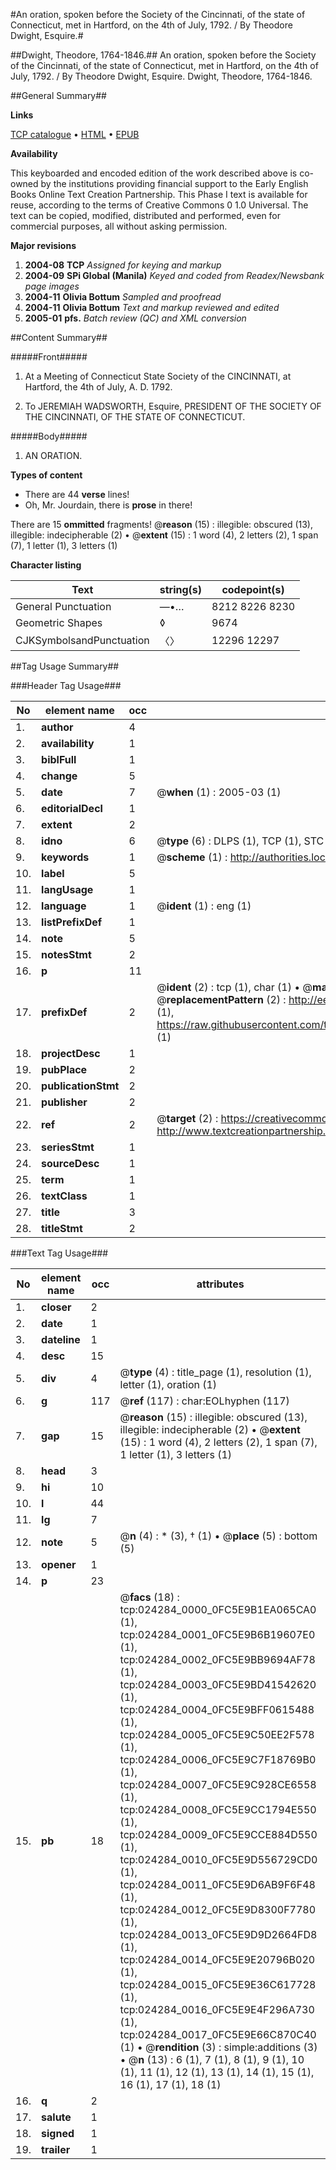 #An oration, spoken before the Society of the Cincinnati, of the state of Connecticut, met in Hartford, on the 4th of July, 1792. / By Theodore Dwight, Esquire.#

##Dwight, Theodore, 1764-1846.##
An oration, spoken before the Society of the Cincinnati, of the state of Connecticut, met in Hartford, on the 4th of July, 1792. / By Theodore Dwight, Esquire.
Dwight, Theodore, 1764-1846.

##General Summary##

**Links**

[TCP catalogue](http://www.ota.ox.ac.uk/tcp/)  • 
[HTML](http://tei.it.ox.ac.uk/tcp/Texts-HTML/free/N18/N18704.html)  • 
[EPUB](http://tei.it.ox.ac.uk/tcp/Texts-EPUB/free/N18/N18704.epub)

**Availability**

This keyboarded and encoded edition of the
	       work described above is co-owned by the institutions
	       providing financial support to the Early English Books
	       Online Text Creation Partnership. This Phase I text is
	       available for reuse, according to the terms of Creative
	       Commons 0 1.0 Universal. The text can be copied,
	       modified, distributed and performed, even for
	       commercial purposes, all without asking permission.

**Major revisions**

1. __2004-08__ __TCP__ *Assigned for keying and markup*
1. __2004-09__ __SPi Global (Manila)__ *Keyed and coded from Readex/Newsbank page images*
1. __2004-11__ __Olivia Bottum__ *Sampled and proofread*
1. __2004-11__ __Olivia Bottum__ *Text and markup reviewed and edited*
1. __2005-01__ __pfs.__ *Batch review (QC) and XML conversion*

##Content Summary##

#####Front#####

1. At a Meeting of Connecticut State Society of the CINCINNATI, at Hartford, the 4th of July, A. D. 1792.

1. To JEREMIAH WADSWORTH, Esquire, PRESIDENT OF THE SOCIETY OF THE CINCINNATI, OF THE STATE OF CONNECTICUT.

#####Body#####

1. AN ORATION.

**Types of content**

  * There are 44 **verse** lines!
  * Oh, Mr. Jourdain, there is **prose** in there!

There are 15 **ommitted** fragments! 
 @__reason__ (15) : illegible: obscured (13), illegible: indecipherable (2)  •  @__extent__ (15) : 1 word (4), 2 letters (2), 1 span (7), 1 letter (1), 3 letters (1)

**Character listing**


|Text|string(s)|codepoint(s)|
|---|---|---|
|General Punctuation|—•…|8212 8226 8230|
|Geometric Shapes|◊|9674|
|CJKSymbolsandPunctuation|〈〉|12296 12297|

##Tag Usage Summary##

###Header Tag Usage###

|No|element name|occ|attributes|
|---|---|---|---|
|1.|__author__|4||
|2.|__availability__|1||
|3.|__biblFull__|1||
|4.|__change__|5||
|5.|__date__|7| @__when__ (1) : 2005-03 (1)|
|6.|__editorialDecl__|1||
|7.|__extent__|2||
|8.|__idno__|6| @__type__ (6) : DLPS (1), TCP (1), STC (1), NOTIS (1), IMAGE-SET (1), EVANS-CITATION (1)|
|9.|__keywords__|1| @__scheme__ (1) : http://authorities.loc.gov/ (1)|
|10.|__label__|5||
|11.|__langUsage__|1||
|12.|__language__|1| @__ident__ (1) : eng (1)|
|13.|__listPrefixDef__|1||
|14.|__note__|5||
|15.|__notesStmt__|2||
|16.|__p__|11||
|17.|__prefixDef__|2| @__ident__ (2) : tcp (1), char (1)  •  @__matchPattern__ (2) : ([0-9\-]+):([0-9IVX]+) (1), (.+) (1)  •  @__replacementPattern__ (2) : http://eebo.chadwyck.com/downloadtiff?vid=$1&page=$2 (1), https://raw.githubusercontent.com/textcreationpartnership/Texts/master/tcpchars.xml#$1 (1)|
|18.|__projectDesc__|1||
|19.|__pubPlace__|2||
|20.|__publicationStmt__|2||
|21.|__publisher__|2||
|22.|__ref__|2| @__target__ (2) : https://creativecommons.org/publicdomain/zero/1.0/ (1), http://www.textcreationpartnership.org/docs/. (1)|
|23.|__seriesStmt__|1||
|24.|__sourceDesc__|1||
|25.|__term__|1||
|26.|__textClass__|1||
|27.|__title__|3||
|28.|__titleStmt__|2||


###Text Tag Usage###

|No|element name|occ|attributes|
|---|---|---|---|
|1.|__closer__|2||
|2.|__date__|1||
|3.|__dateline__|1||
|4.|__desc__|15||
|5.|__div__|4| @__type__ (4) : title_page (1), resolution (1), letter (1), oration (1)|
|6.|__g__|117| @__ref__ (117) : char:EOLhyphen (117)|
|7.|__gap__|15| @__reason__ (15) : illegible: obscured (13), illegible: indecipherable (2)  •  @__extent__ (15) : 1 word (4), 2 letters (2), 1 span (7), 1 letter (1), 3 letters (1)|
|8.|__head__|3||
|9.|__hi__|10||
|10.|__l__|44||
|11.|__lg__|7||
|12.|__note__|5| @__n__ (4) : * (3), † (1)  •  @__place__ (5) : bottom (5)|
|13.|__opener__|1||
|14.|__p__|23||
|15.|__pb__|18| @__facs__ (18) : tcp:024284_0000_0FC5E9B1EA065CA0 (1), tcp:024284_0001_0FC5E9B6B19607E0 (1), tcp:024284_0002_0FC5E9BB9694AF78 (1), tcp:024284_0003_0FC5E9BD41542620 (1), tcp:024284_0004_0FC5E9BFF0615488 (1), tcp:024284_0005_0FC5E9C50EE2F578 (1), tcp:024284_0006_0FC5E9C7F18769B0 (1), tcp:024284_0007_0FC5E9C928CE6558 (1), tcp:024284_0008_0FC5E9CC1794E550 (1), tcp:024284_0009_0FC5E9CCE884D550 (1), tcp:024284_0010_0FC5E9D556729CD0 (1), tcp:024284_0011_0FC5E9D6AB9F6F48 (1), tcp:024284_0012_0FC5E9D8300F7780 (1), tcp:024284_0013_0FC5E9D9D2664FD8 (1), tcp:024284_0014_0FC5E9E20796B020 (1), tcp:024284_0015_0FC5E9E36C617728 (1), tcp:024284_0016_0FC5E9E4F296A730 (1), tcp:024284_0017_0FC5E9E66C870C40 (1)  •  @__rendition__ (3) : simple:additions (3)  •  @__n__ (13) : 6 (1), 7 (1), 8 (1), 9 (1), 10 (1), 11 (1), 12 (1), 13 (1), 14 (1), 15 (1), 16 (1), 17 (1), 18 (1)|
|16.|__q__|2||
|17.|__salute__|1||
|18.|__signed__|1||
|19.|__trailer__|1||
